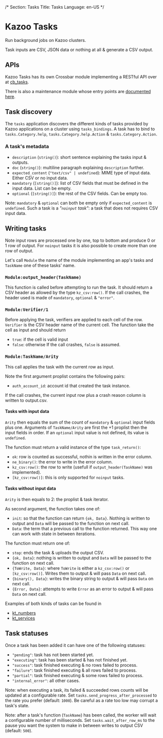 /*
Section: Tasks
Title: Tasks
Language: en-US
*/

# Kazoo Tasks

Run background jobs on Kazoo clusters.

Task inputs are CSV, JSON data or nothing at all & generate a CSV output.


## APIs

Kazoo Tasks has its own Crossbar module implementing a RESTful API over at [cb_tasks](https://github.com/2600hz/kazoo/blob/master/applications/crossbar/doc/tasks.md).

There is also a maintenance module whose entry points are [documented here](./maintenance.md).


## Task discovery

The `tasks` application discovers the different kinds of tasks provided by Kazoo applications on a cluster using `tasks_bindings`.
A task has to bind to `tasks.Category.help`, `tasks.Category.help.Action` & `tasks.Category.Action`.

### A task's metadata

* `description` (`string()`): short sentence explaining the tasks input & outputs.
* `doc` (`string()`): multiline paragraph explaining `description` further.
* `expected_content` (`"text/csv" | undefined`): MIME type of input data. Either CSV or no input data.
* `mandatory` (`[string()]`): list of CSV fields that must be defined in the input data. List can be empty.
* `optional` (`[string()]`): the rest of the CSV fields. Can be empty too.

Note: `mandatory` & `optional` can both be empty only if `expected_content` is `undefined`.
Such a task is a *"`noinput` task"*: a task that does not requires CSV input data.


## Writing tasks

Note input rows are processed one by one, top to bottom and produce 0 or 1 row of output.
For `noinput` tasks it is also possible to create more than one row of output.

Let's call `Module` the name of the module implementing an app's tasks and `TaskName` one of these tasks' name.

### `Module:output_header(TaskName)`

This function is called before attempting to run the task.
It should return a CSV header as allowed by the type `kz_csv:row()`.
If the call crashes, the header used is made of `mandatory`, `optional` & `"error"`.

### `Module:Verifier/1`

Before applying the task, verifiers are applied to each cell of the row.
`Verifier` is the CSV header name of the current cell.
The function take the cell as input and should return
* `true`: if the cell is valid input
* `false`: otherwise
If the call crashes, `false` is assumed.

### `Module:TaskName/Arity`

This call applies the task with the current row as input.

Note the first argument proplist contains the following pairs:
* `auth_account_id`: account id that created the task instance.

If the call crashes, the current input row plus a crash reason column is written to output.csv.

#### Tasks with input data

`Arity` then equals the sum of the count of `mandatory` & `optional` input fields plus one.
Arguments of `TaskName/Arity` are first the +1 proplist then the input fields in order.
If an `optional` input value is not defined, its value is `undefined`.

The function must return a valid instance of the type `task_return()`:
* `ok`: row is counted as successful, nothin is written in the error column.
* `ne_binary()`: the error to write in the error column.
* `kz_csv:row()`: the row to write (usefull if `output_header(TaskName)` was implemented).
* `[kz_csv:row()]`: this is only supported for `noinput` tasks.


#### Tasks without input data

`Arity` is then equals to 2: the proplist & task iterator.

As second argument, the function takes one of:
* `init`: so that the function can return `{ok, Data}`. Nothing is written to output and `Data` will be passed to the function on next call.
* `Data`: the term that a previous call to the function returned. This way one can work with state in between iterations.

The function must return one of:
* `stop`: ends the task & uploads the output CSV.
* `{ok, Data}`: nothing is written to output and `Data` will be passed to the function on next call.
* `{ToWrite, Data}`: where `ToWrite` is either a `kz_csv:row()` or `[kz_csv:row()]`. Writes them to output & will pass `Data` on next call.
* `{binary(), Data}`: writes the binary string to output & will pass `Data` on next call.
* `{Error, Data}`: attempts to write `Error` as an error to output & will pass `Data` on next call.

Examples of both kinds of tasks can be found in
* [kt_numbers](https://github.com/2600hz/kazoo/blob/master/applications/tasks/src/modules/kt_numbers.erl)
* [kt_services](https://github.com/2600hz/kazoo/blob/master/applications/tasks/src/modules/kt_services.erl)


## Task statuses

Once a task has been added it can have one of the following statuses:

* `"pending"`: task has not been started yet.
* `"executing"`: task has been started & has not finished yet.
* `"success"`: task finished executing & no rows failed to process.
* `"failure"`: task finished executing & all rows failed to process.
* `"partial"`: task finished executing & some rows failed to process.
* `"internal_error"`: all other cases.

Note: when executing a task, its failed & succeeded rows counts will be updated at a configurable rate.
Set `tasks.send_progress_after_processed` to the rate you prefer (default: `1000`).
Be careful as a rate too low may corrupt a task's state.

Note: after a task's function (`TaskName`) has been called, the worker will wait a configurable number of milliseconds.
Set `tasks.wait_after_row_ms` to the pause you want the system to make in between writes to output CSV (default: `500`).
